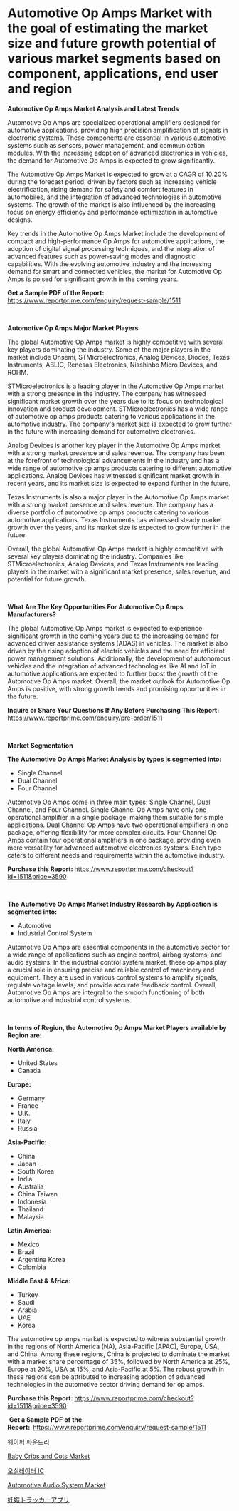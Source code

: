 <p><h1>Automotive Op Amps Market with the goal of estimating the market size and future growth potential of various market segments based on component, applications, end user and region</h1></p><p><strong>Automotive Op Amps Market Analysis and Latest Trends</strong></p>
<p><p>Automotive Op Amps are specialized operational amplifiers designed for automotive applications, providing high precision amplification of signals in electronic systems. These components are essential in various automotive systems such as sensors, power management, and communication modules. With the increasing adoption of advanced electronics in vehicles, the demand for Automotive Op Amps is expected to grow significantly.</p><p>The Automotive Op Amps Market is expected to grow at a CAGR of 10.20% during the forecast period, driven by factors such as increasing vehicle electrification, rising demand for safety and comfort features in automobiles, and the integration of advanced technologies in automotive systems. The growth of the market is also influenced by the increasing focus on energy efficiency and performance optimization in automotive designs.</p><p>Key trends in the Automotive Op Amps Market include the development of compact and high-performance Op Amps for automotive applications, the adoption of digital signal processing techniques, and the integration of advanced features such as power-saving modes and diagnostic capabilities. With the evolving automotive industry and the increasing demand for smart and connected vehicles, the market for Automotive Op Amps is poised for significant growth in the coming years.</p></p>
<p><strong>Get a Sample PDF of the Report:&nbsp;</strong> <a href="https://www.reportprime.com/enquiry/request-sample/1511">https://www.reportprime.com/enquiry/request-sample/1511</a></p>
<p>&nbsp;</p>
<p><strong>Automotive Op Amps Major Market Players</strong></p>
<p><p>The global Automotive Op Amps market is highly competitive with several key players dominating the industry. Some of the major players in the market include Onsemi, STMicroelectronics, Analog Devices, Diodes, Texas Instruments, ABLIC, Renesas Electronics, Nisshinbo Micro Devices, and ROHM.</p><p>STMicroelectronics is a leading player in the Automotive Op Amps market with a strong presence in the industry. The company has witnessed significant market growth over the years due to its focus on technological innovation and product development. STMicroelectronics has a wide range of automotive op amps products catering to various applications in the automotive industry. The company's market size is expected to grow further in the future with increasing demand for automotive electronics.</p><p>Analog Devices is another key player in the Automotive Op Amps market with a strong market presence and sales revenue. The company has been at the forefront of technological advancements in the industry and has a wide range of automotive op amps products catering to different automotive applications. Analog Devices has witnessed significant market growth in recent years, and its market size is expected to expand further in the future.</p><p>Texas Instruments is also a major player in the Automotive Op Amps market with a strong market presence and sales revenue. The company has a diverse portfolio of automotive op amps products catering to various automotive applications. Texas Instruments has witnessed steady market growth over the years, and its market size is expected to grow further in the future.</p><p>Overall, the global Automotive Op Amps market is highly competitive with several key players dominating the industry. Companies like STMicroelectronics, Analog Devices, and Texas Instruments are leading players in the market with a significant market presence, sales revenue, and potential for future growth.</p></p>
<p>&nbsp;</p>
<p><strong>What Are The Key Opportunities For Automotive Op Amps Manufacturers?</strong></p>
<p><p>The global Automotive Op Amps market is expected to experience significant growth in the coming years due to the increasing demand for advanced driver assistance systems (ADAS) in vehicles. The market is also driven by the rising adoption of electric vehicles and the need for efficient power management solutions. Additionally, the development of autonomous vehicles and the integration of advanced technologies like AI and IoT in automotive applications are expected to further boost the growth of the Automotive Op Amps market. Overall, the market outlook for Automotive Op Amps is positive, with strong growth trends and promising opportunities in the future.</p></p>
<p><strong>Inquire or Share Your Questions If Any Before Purchasing This Report:</strong> <a href="https://www.reportprime.com/enquiry/pre-order/1511">https://www.reportprime.com/enquiry/pre-order/1511</a></p>
<p>&nbsp;</p>
<p><strong>Market Segmentation</strong></p>
<p><strong>The Automotive Op Amps Market Analysis by types is segmented into:</strong></p>
<p><ul><li>Single Channel</li><li>Dual Channel</li><li>Four Channel</li></ul></p>
<p><p>Automotive Op Amps come in three main types: Single Channel, Dual Channel, and Four Channel. Single Channel Op Amps have only one operational amplifier in a single package, making them suitable for simple applications. Dual Channel Op Amps have two operational amplifiers in one package, offering flexibility for more complex circuits. Four Channel Op Amps contain four operational amplifiers in one package, providing even more versatility for advanced automotive electronics systems. Each type caters to different needs and requirements within the automotive industry.</p></p>
<p><strong>Purchase this Report:&nbsp;</strong><a href="https://www.reportprime.com/checkout?id=1511&price=3590">https://www.reportprime.com/checkout?id=1511&price=3590</a></p>
<p>&nbsp;</p>
<p><strong>The Automotive Op Amps Market Industry Research by Application is segmented into:</strong></p>
<p><ul><li>Automotive</li><li>Industrial Control System</li></ul></p>
<p><p>Automotive Op Amps are essential components in the automotive sector for a wide range of applications such as engine control, airbag systems, and audio systems. In the industrial control system market, these op amps play a crucial role in ensuring precise and reliable control of machinery and equipment. They are used in various control systems to amplify signals, regulate voltage levels, and provide accurate feedback control. Overall, Automotive Op Amps are integral to the smooth functioning of both automotive and industrial control systems.</p></p>
<p>&nbsp;</p>
<p><strong>In terms of Region, the Automotive Op Amps Market Players available by Region are:</strong></p>
<p>
    <p> <strong> North America: </strong>
        <ul>
            <li>United States</li>
            <li>Canada</li>
        </ul>
        </p> 
    <p> <strong> Europe: </strong>
        <ul>
            <li>Germany</li>
            <li>France</li>
            <li>U.K.</li>
            <li>Italy</li>
            <li>Russia</li>
        </ul>
        </p> 
    <p> <strong> Asia-Pacific: </strong>
        <ul>
            <li>China</li>
            <li>Japan</li>
            <li>South Korea</li>
            <li>India</li>
            <li>Australia</li>
            <li>China Taiwan</li>
            <li>Indonesia</li>
            <li>Thailand</li>
            <li>Malaysia</li>
        </ul>
        </p> 
    <p> <strong> Latin America: </strong>
        <ul>
            <li>Mexico</li>
            <li>Brazil</li>
            <li>Argentina Korea</li>
            <li>Colombia</li>
        </ul>
        </p> 
    <p> <strong> Middle East & Africa: </strong>
        <ul>
            <li>Turkey</li>
            <li>Saudi</li>
            <li>Arabia</li>
            <li>UAE</li>
            <li>Korea</li>
        </ul>
    </p>
    </p>
<p><p>The automotive op amps market is expected to witness substantial growth in the regions of North America (NA), Asia-Pacific (APAC), Europe, USA, and China. Among these regions, China is projected to dominate the market with a market share percentage of 35%, followed by North America at 25%, Europe at 20%, USA at 15%, and Asia-Pacific at 5%. The robust growth in these regions can be attributed to increasing adoption of advanced technologies in the automotive sector driving demand for op amps.</p></p>
<p><strong>Purchase this Report: </strong><a href="https://www.reportprime.com/checkout?id=1511&price=3590">https://www.reportprime.com/checkout?id=1511&price=3590</a></p>
<p>&nbsp;<strong>Get a Sample PDF of the Report:&nbsp;&nbsp;</strong><a href="https://www.reportprime.com/enquiry/request-sample/1511">https://www.reportprime.com/enquiry/request-sample/1511</a></p>
<p><strong></strong></p>
<p><p><a href="https://github.com/vsn7qpua81q/Market-Research-Report-List-1/blob/main/32570008916.md">웨이퍼 파운드리</a></p><p><a href="https://github.com/yoshih12/Market-Research-Report-List-2/blob/main/baby-cribs-and-cots-market.md">Baby Cribs and Cots Market</a></p><p><a href="https://github.com/trmesnao7959541/Market-Research-Report-List-1/blob/main/17489528915.md">오실레이터 IC</a></p><p><a href="https://issuu.com/reportprime-2/docs/automotive-audio-system-market-size-2030.pptx">Automotive Audio System Market</a></p><p><a href="https://github.com/xnljig2898992/Market-Research-Report-List-1/blob/main/70894879626.md">妊娠トラッカーアプリ</a></p></p>